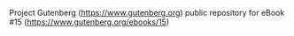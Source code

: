 Project Gutenberg (https://www.gutenberg.org) public repository for eBook #15 (https://www.gutenberg.org/ebooks/15)